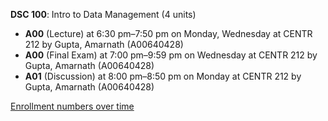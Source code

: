 **DSC 100**: Intro to Data Management (4 units)

- **A00** (Lecture) at 6:30 pm–7:50 pm on Monday, Wednesday at CENTR 212 by Gupta, Amarnath (A00640428)
- **A00** (Final Exam) at 7:00 pm–9:59 pm on Wednesday at CENTR 212 by Gupta, Amarnath (A00640428)
- **A01** (Discussion) at 8:00 pm–8:50 pm on Monday at CENTR 212 by Gupta, Amarnath (A00640428)

[Enrollment numbers over time](./DSC100.tsv)
